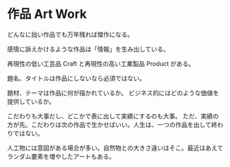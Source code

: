 # 作品 Art Work

どんなに拙い作品でも万年残れば傑作になる。

感情に訴えかけるような作品は「情報」を生み出している。

再現性の低い工芸品 Craft と再現性の高い工業製品 Product がある。

題名、タイトルは作品にしないなら必須ではない。

題材、テーマは作品に何が描かれているか。
ビジネス的にはどのような価値を提供しているか。

こだわりも大事だし、どこかで表に出して実績にするのも大事。
ただ、実績の方が先。こだわりは次の作品で生かせばいい。人生は、一つの作品を出して終わりではない。

人工物には意図がある場合が多い。自然物との大きさ違いはそこ。最近はあえてランダム要素を増やしたアートもある。
